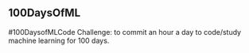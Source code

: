 ## 100DaysOfML

#100DaysofMLCode Challenge: to commit an hour a day to code/study machine learning for 100 days.
